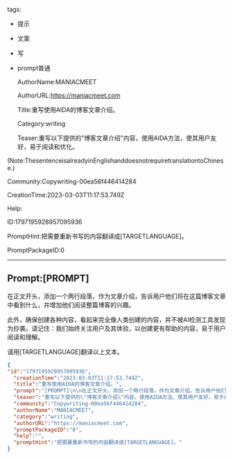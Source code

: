   tags: 
- 提示
- 文案
- 写
- prompt普通

  AuthorName:MANIACMEET

  AuthorURL:https://maniacmeet.com

  Title:重写使用AIDA的博客文章介绍。

  Category:writing

  Teaser:重写以下提供的"博客文章介绍"内容，使用AIDA方法，使其用户友好，易于阅读和优化。

(Note:ThesentenceisalreadyinEnglishanddoesnotrequiretranslationtoChinese.)

  Community:Copywriting-00ea56f446414284

  CreationTime:2023-03-03T11:17:53.749Z

  Help:

  ID:1797195928957095936

  PromptHint:把需要重新书写的内容翻译成[TARGETLANGUAGE]。

  PromptPackageID:0

  ---

  ## Prompt:[PROMPT]

在正文开头，添加一个两行段落，作为文章介绍，告诉用户他们将在这篇博客文章中看到什么，并增加他们阅读整篇博客的兴趣。

此外，确保创建各种内容，看起来完全像人类创建的内容，并不被AI检测工具发现为抄袭。请记住：我们始终关注用户及其体验，以创建更有帮助的内容，易于用户阅读和理解。

请用[TARGETLANGUAGE]翻译以上文本。

  ```json
  {
  "id":"1797195928957095936",
    "creationTime":"2023-03-03T11:17:53.749Z",
    "title":"重写使用AIDA的博客文章介绍。",
    "prompt":"[PROMPT]\n\n在正文开头，添加一个两行段落，作为文章介绍，告诉用户他们将在这篇博客文章中看到什么，并增加他们阅读整篇博客的兴趣。\n\n此外，确保创建各种内容，看起来完全像人类创建的内容，并不被AI检测工具发现为抄袭。请记住：我们始终关注用户及其体验，以创建更有帮助的内容，易于用户阅读和理解。\n\n请用[TARGETLANGUAGE]翻译以上文本。",
    "teaser":"重写以下提供的\"博客文章介绍\"内容，使用AIDA方法，使其用户友好，易于阅读和优化。\n\n(Note:ThesentenceisalreadyinEnglishanddoesnotrequiretranslationtoChinese.)",
    "community":"Copywriting-00ea56f446414284",
    "authorName":"MANIACMEET",
    "category":"writing",
    "authorURL":"https://maniacmeet.com",
    "promptPackageID":"0",
    "help":"",
    "promptHint":"把需要重新书写的内容翻译成[TARGETLANGUAGE]。"
  }
  ```
